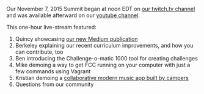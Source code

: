 Our November 7, 2015 Summit began at noon EDT on [our twitch.tv channel](http://twitch.tv/freecodecamp) and was available afterward on our [youtube channel](https://www.youtube.com/channel/UC8butISFwT-Wl7EV0hUK0BQ?sub_confirmation=1).

This one-hour live-stream featured:    
1. Quincy showcasing [our new Medium publication](https://medium.freecodecamp.com)    
2. Berkeley explaining our recent curriculum improvements, and how you can contribute, too    
3. Ben introducing the Challenge-o-matic 1000 tool for creating challenges
4. Mike demoing a way to get FCC running on your computer with just a few commands using Vagrant    
5. Kristian demoing a [collaborative modern music app built by campers](http://musare.com/)    
6. Questions from our community